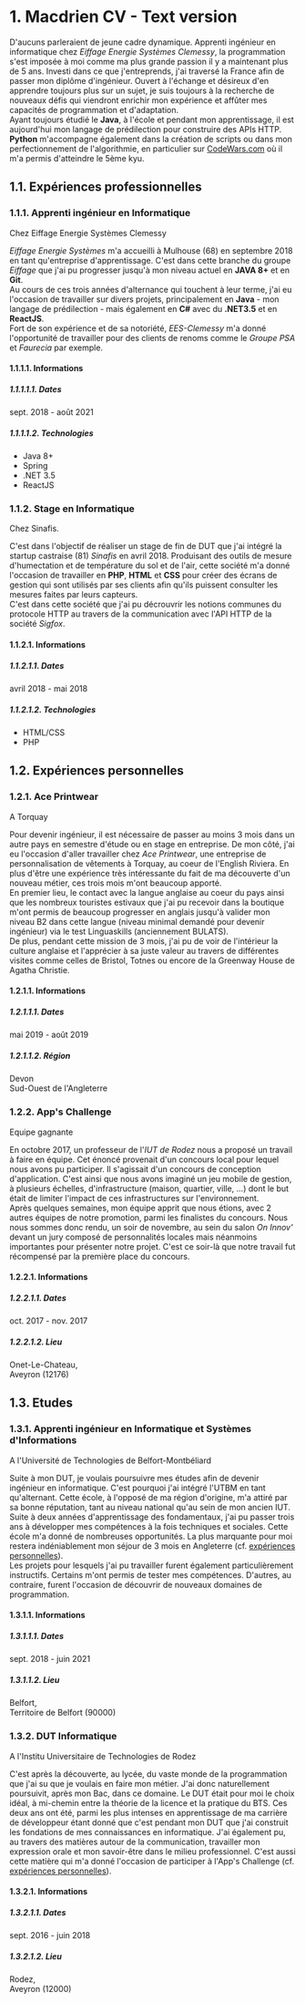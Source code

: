 # 1. Macdrien CV - Text version

D'aucuns parleraient de jeune cadre dynamique. Apprenti ingénieur en informatique chez *Eiffage Energie Systèmes Clemessy*, la programmation s'est imposée à moi comme ma plus grande passion il y a maintenant plus de 5 ans. Investi dans ce que j'entreprends, j'ai traversé la France afin de passer mon diplôme d'ingénieur. Ouvert à l'échange et désireux d'en apprendre toujours plus sur un sujet, je suis toujours à la recherche de nouveaux défis qui viendront enrichir mon expérience et affûter mes capacités de programmation et d'adaptation.  
Ayant toujours étudié le **Java**, à l'école et pendant mon apprentissage, il est aujourd'hui mon langage de prédilection pour construire des APIs HTTP.  
**Python** m'accompagne également dans la création de scripts ou dans mon perfectionnement de l'algorithmie, en particulier sur [CodeWars.com](https://www.codewars.com/users/macdrien) où il m'a permis d'atteindre le 5ème kyu.

## 1.1. Expériences professionnelles

### 1.1.1. Apprenti ingénieur en Informatique

Chez Eiffage Energie Systèmes Clemessy

*Eiffage Energie Systèmes* m'a accueilli à Mulhouse (68) en septembre 2018 en tant qu'entreprise d'apprentissage. C'est dans cette branche du groupe *Eiffage* que j'ai pu progresser jusqu'à mon niveau actuel en **JAVA 8+** et en **Git**.  
Au cours de ces trois années d'alternance qui touchent à leur terme, j'ai eu l'occasion de travailler sur divers projets, principalement en **Java** - mon langage de prédilection - mais également en **C#** avec du **.NET3.5** et en **ReactJS**.  
Fort de son expérience et de sa notoriété, *EES-Clemessy* m'a donné l'opportunité de travailler pour des clients de renoms comme le *Groupe PSA* et *Faurecia* par exemple.

#### 1.1.1.1. Informations

##### 1.1.1.1.1. Dates

sept. 2018 - août 2021

##### 1.1.1.1.2. Technologies

- Java 8+
- Spring
- .NET 3.5
- ReactJS

### 1.1.2. Stage en Informatique

Chez Sinafis.

C'est dans l'objectif de réaliser un stage de fin de DUT que j'ai intégré la startup castraise (81) *Sinafis* en avril 2018.
Produisant des outils de mesure d'humectation et de température du sol et de l'air, cette société m'a donné l'occasion de travailler en **PHP**, **HTML** et **CSS** pour créer des écrans de gestion qui sont utilisés par ses clients afin qu'ils puissent consulter les mesures faites par leurs capteurs.  
C'est dans cette société que j'ai pu décrouvrir les notions communes du protocole HTTP au travers de la communication avec l'API HTTP de la société *Sigfox*.

#### 1.1.2.1. Informations

##### 1.1.2.1.1. Dates

avril 2018 - mai 2018

##### 1.1.2.1.2. Technologies

- HTML/CSS
- PHP

## 1.2. Expériences personnelles

### 1.2.1. Ace Printwear

A Torquay

Pour devenir ingénieur, il est nécessaire de passer au moins 3 mois dans un autre pays en semestre d'étude ou en stage en entreprise. De mon côté, j'ai eu l'occasion d'aller travailler chez *Ace Printwear*, une entreprise de personnalisation de vêtements à Torquay, au coeur de l'English Riviera. En plus d'être une expérience très intéressante du fait de ma découverte d'un nouveau métier, ces trois mois m'ont beaucoup apporté.  
En premier lieu, le contact avec la langue anglaise au coeur du pays ainsi que les nombreux touristes estivaux que j'ai pu recevoir dans la boutique m'ont permis de beaucoup progresser en anglais jusqu'à valider mon niveau B2 dans cette langue (niveau minimal demandé pour devenir ingénieur) via le test Linguaskills (anciennement BULATS).  
De plus, pendant cette mission de 3 mois, j'ai pu de voir de l'intérieur la culture anglaise et l'apprécier à sa juste valeur au travers de différentes visites comme celles de Bristol, Totnes ou encore de la Greenway House de Agatha Christie.

#### 1.2.1.1. Informations

##### 1.2.1.1.1. Dates

mai 2019 - août 2019

##### 1.2.1.1.2. Région

Devon  
Sud-Ouest de l'Angleterre

### 1.2.2. App's Challenge

Equipe gagnante

En octobre 2017, un professeur de l'*IUT de Rodez* nous a proposé un travail à faire en équipe. Cet énoncé provenait d'un concours local pour lequel nous avons pu participer. Il s'agissait d'un concours de conception d'application. C'est ainsi que nous avons imaginé un jeu mobile de gestion, à plusieurs échelles, d'infrastructure (maison, quartier, ville, ...) dont le but était de limiter l'impact de ces infrastructures sur l'environnement.  
Après quelques semaines, mon équipe apprit que nous étions, avec 2 autres équipes de notre promotion, parmi les finalistes du concours. Nous nous sommes donc rendu, un soir de novembre, au sein du salon *On Innov'* devant un jury composé de personnalités locales mais néanmoins importantes pour présenter notre projet. C'est ce soir-là que notre travail fut récompensé par la première place du concours.

#### 1.2.2.1. Informations

##### 1.2.2.1.1. Dates

oct. 2017 - nov. 2017

##### 1.2.2.1.2. Lieu

Onet-Le-Chateau,  
Aveyron (12176)

## 1.3. Etudes

### 1.3.1. Apprenti ingénieur en Informatique et Systèmes d'Informations

A l'Université de Technologies de Belfort-Montbéliard

Suite à mon DUT, je voulais poursuivre mes études afin de devenir ingénieur en informatique. C'est pourquoi j'ai intégré l'UTBM en tant qu'alternant. Cette école, à l'opposé de ma région d'origine, m'a attiré par sa bonne réputation, tant au niveau national qu'au sein de mon ancien IUT. Suite à deux années d'apprentissage des fondamentaux, j'ai pu passer trois ans à développer mes compétences à la fois techniques et sociales. Cette école m'a donné de nombreuses opportunités. La plus marquante pour moi restera indéniablement mon séjour de 3 mois en Angleterre (cf. [expériences personnelles](#expePerso)).  
Les projets pour lesquels j'ai pu travailler furent également particulièrement instructifs. Certains m'ont permis de tester mes compétences. D'autres, au contraire, furent l'occasion de découvrir de nouveaux domaines de programmation.

#### 1.3.1.1. Informations

##### 1.3.1.1.1. Dates

sept. 2018 - juin 2021

##### 1.3.1.1.2. Lieu

Belfort,  
Territoire de Belfort (90000)

### 1.3.2. DUT Informatique

A l'Institu Universitaire de Technologies de Rodez

C'est après la découverte, au lycée, du vaste monde de la programmation que j'ai su que je voulais en faire mon métier. J'ai donc naturellement poursuivit, après mon Bac, dans ce domaine. Le DUT était pour moi le choix idéal, à mi-chemin entre la théorie de la licence et la pratique du BTS. Ces deux ans ont été, parmi les plus intenses en apprentissage de ma carrière de développeur étant donné que c'est pendant mon DUT que j'ai construit les fondations de mes connaissances en informatique. J'ai également pu, au travers des matières autour de la communication, travailler mon expression orale et mon savoir-être dans le milieu professionnel. C'est aussi cette matière qui m'a donné l'occasion de participer à l'App's Challenge (cf. [expériences personnelles](#expePerso)).

#### 1.3.2.1. Informations

##### 1.3.2.1.1. Dates

sept. 2016 - juin 2018

##### 1.3.2.1.2. Lieu

Rodez,  
Aveyron (12000)
